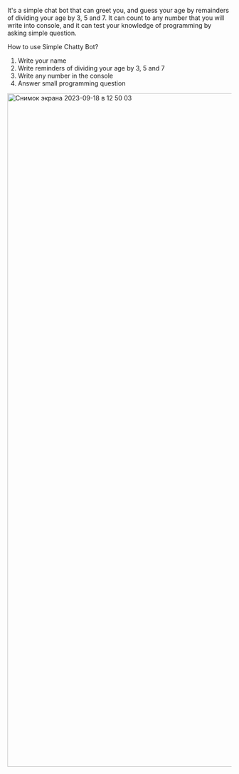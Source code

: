 It's a simple chat bot that can greet you, and guess your age by remainders of dividing your age by 3, 5 and 7.
It can count to any number that you will write into console, and it can test your knowledge of programming
by asking simple question.

How to use Simple Chatty Bot?

1. Write your name
2. Write reminders of dividing your age by 3, 5 and 7
3. Write any number in the console
4. Answer small programming question
<img width="1512" alt="Снимок экрана 2023-09-18 в 12 50 03" src="https://github.com/TheDavich/Project-Simple-Chatty-Bot-Kotlin/assets/87846576/d54a7c35-2cfa-425b-b569-b7489cd16c27">
